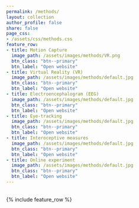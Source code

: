 ```yaml
---
permalink: /methods/
layout: collection
author_profile: false
share: false
page_css:
- /assets/css/methods.css
feature_row:
- title: Motion Capture
  image_path: /assets/images/methods/VR.png
  btn_class: "btn--primary"
  btn_label: "Open website"
- title: Virtual Reality (VR)
  image_path: /assets/images/methods/default.jpg
  btn_class: "btn--primary"
  btn_label: "Open website"
- title: Electroencephalogram (EEG)
  image_path: /assets/images/methods/default.jpg
  btn_class: "btn--primary"
  btn_label: "Open website"
- title: Eye-tracking
  image_path: /assets/images/methods/default.jpg
  btn_class: "btn--primary"
  btn_label: "Open website"
- title: Interoceptive measures
  image_path: /assets/images/methods/default.jpg
  btn_class: "btn--primary"
  btn_label: "Open website"
- title: Online experiment
  image_path: /assets/images/methods/default.jpg
  btn_class: "btn--primary"
  btn_label: "Open website"
---
```


<br />
<div class="grid__wrapper">
{% include feature_row %}
</div>


